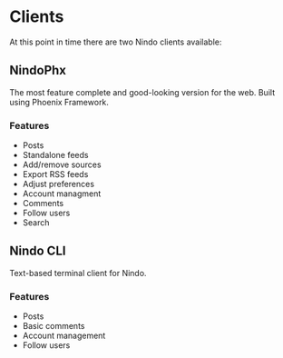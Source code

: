 # Clients

At this point in time there are two Nindo clients available:

## NindoPhx

The most feature complete and good-looking version for the web. Built using Phoenix Framework.

### Features

- Posts
- Standalone feeds
- Add/remove sources
- Export RSS feeds
- Adjust preferences
- Account managment
- Comments
- Follow users
- Search

## Nindo CLI

Text-based terminal client for Nindo.

### Features

- Posts
- Basic comments
- Account management
- Follow users
